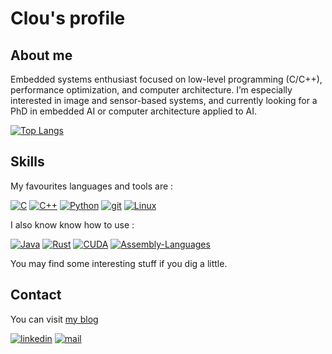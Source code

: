 # Clou's profile
## About me

Embedded systems enthusiast focused on low-level programming (C/C++), performance optimization, and computer architecture. I’m especially interested in image and sensor-based systems, and currently looking for a PhD in embedded AI or computer architecture applied to AI.

[![Top Langs](https://github-readme-stats.vercel.app/api/top-langs/?username=Clotildelevou&layout=compact&count_private=true&theme=dark&exclude_repo=clotildelevou.github.io)](https://github.com/anuraghazra/github-readme-stats)


## Skills

My favourites languages and tools are :

[![C](https://img.shields.io/static/v1?label=&logo=c&message=c-langage&color=blue&style=plastic)](https://www.iso.org/standard/74528.html)
[![C++](https://img.shields.io/static/v1?label=&logo=cplusplus&message=cpp-language&color=blue&style=plastic)](https://isocpp.org/)
[![Python](https://img.shields.io/static/v1?label=&logo=python&message=python-language&color=blue&logoColor=white&style=plastic)]()
[![git](https://img.shields.io/static/v1?label=&logo=git&message=git&color=yellow&logoColor=white&style=plastic)]()
[![Linux](https://img.shields.io/static/v1?label=&logo=linux&message=Linux&color=yellow&logoColor=white&style=plastic)](https://www.linux.org/)

I also know know how to use :

[![Java](https://img.shields.io/static/v1?label=&logo=java&message=java-language&color=blue&style=plastic)](https://www.java.com/en/)
[![Rust](https://img.shields.io/static/v1?label=&logo=rust&message=rust-language&color=blue&style=plastic)](https://www.rust-lang.org/)
[![CUDA](https://img.shields.io/static/v1?label=&logo=nvidia&message=CUDA-language&color=blue&style=plastic)](https://www.rust-lang.org/)
[![Assembly-Languages](https://img.shields.io/static/v1?label=&logo=gnu&message=assembly-languages&color=blue&style=plastic)]()

You may find some interesting stuff if you dig a little.

## Contact

You can visit [my blog](https://clotildelevou.github.io/)

[![linkedin](https://img.shields.io/static/v1?label=Linked-In&logo=linkedin&message=check&style=social&color=grey)](https://fr.linkedin.com/in/c-levesque)
[![mail](https://img.shields.io/static/v1?label=Mail&logo=microsoftoutlook&message=email-me&style=social&color=grey)](mailto:clotilde.levesque@outlook.com)


